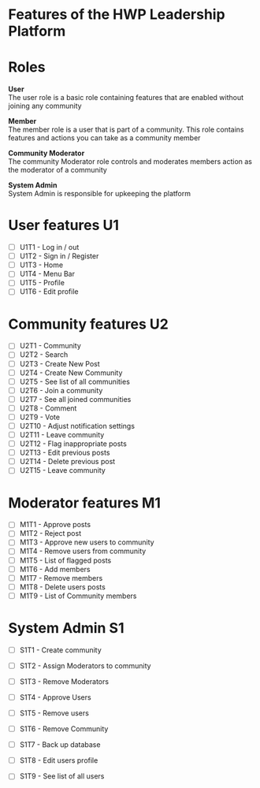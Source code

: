 # Features of the HWP Leadership Platform 

# Roles
**User**  
The user role is a  basic role containing features that are enabled without joining any community  
  
**Member**  
The member role is a user that is part of a community. This role contains features and actions you can take as a community member   
  
**Community Moderator**  
The community Moderator role controls and moderates members action as the moderator of a community  
  
**System Admin**  
System Admin is responsible for upkeeping the platform  

# User features U1
- [ ] U1T1 - Log in / out
- [ ] U1T2 - Sign in / Register
- [ ] U1T3 - Home
- [ ] U1T4 - Menu Bar
- [ ] U1T5 - Profile
- [ ] U1T6 - Edit profile

# Community features U2
- [ ] U2T1 - Community
- [ ] U2T2 - Search
- [ ] U2T3 - Create New Post
- [ ] U2T4 - Create New Community
- [ ] U2T5 - See list of all communities
- [ ] U2T6 - Join a community
- [ ] U2T7 - See all joined communities
- [ ] U2T8 - Comment
- [ ] U2T9 - Vote
- [ ] U2T10 - Adjust notification settings 
- [ ] U2T11 - Leave community
- [ ] U2T12 - Flag inappropriate posts
- [ ] U2T13 - Edit previous posts
- [ ] U2T14 - Delete previous post
- [ ] U2T15 - Leave community

# Moderator features M1
- [ ] M1T1 - Approve posts
- [ ] M1T2 - Reject post
- [ ] M1T3 - Approve new users to community
- [ ] M1T4 - Remove users from community
- [ ] M1T5 - List of flagged posts
- [ ] M1T6 - Add members
- [ ] M1T7 - Remove members
- [ ] M1T8 - Delete users posts
- [ ] M1T9 - List of Community members

# System Admin S1
- [ ] S1T1 - Create community
- [ ] S1T2 - Assign Moderators to community  
- [ ] S1T3 - Remove Moderators
- [ ] S1T4 - Approve Users
- [ ] S1T5 - Remove users 
- [ ] S1T6 - Remove Community
- [ ] S1T7 - Back up database
- [ ] S1T8 - Edit users profile
- [ ] S1T9 - See list of all users

